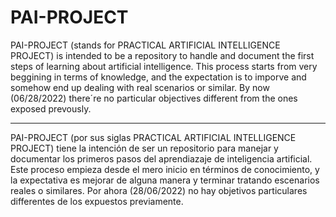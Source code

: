 # PAI-PROJECT

PAI-PROJECT (stands for PRACTICAL ARTIFICIAL INTELLIGENCE PROJECT) is intended to be a repository to handle and document the first steps of learning about artificial intelligence. This process starts from very beggining in terms of knowledge, and the expectation is to imporve and somehow end up dealing with real scenarios or similar. By now (06/28/2022) there´re no particular objectives different from the ones exposed prevously.
_________________________________________________________________________________________________________________________________________________________________________
PAI-PROJECT (por sus siglas PRACTICAL ARTIFICIAL INTELLIGENCE PROJECT) tiene la intención de ser un repositorio para manejar y documentar los primeros pasos del aprendiazaje de inteligencia artificial. Este proceso empieza desde el mero inicio en términos de conocimiento, y la expectativa es mejorar de alguna manera y terminar tratando escenarios reales o similares. Por ahora (28/06/2022) no hay objetivos particulares differentes de los expuestos previamente.
